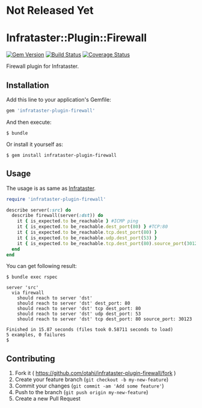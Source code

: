 # Not Released Yet

# Infrataster::Plugin::Firewall
[![Gem Version](https://badge.fury.io/rb/infrataster-plugin-firewall.svg)](http://badge.fury.io/rb/infrataster-plugin-firewall)
[![Build Status](https://travis-ci.org/otahi/infrataster-plugin-firewall.svg)](https://travis-ci.org/otahi/infrataster-plugin-firewall)
[![Coverage Status](https://coveralls.io/repos/otahi/infrataster-plugin-firewall/badge.png)](https://coveralls.io/r/otahi/infrataster-plugin-firewall)

Firewall plugin for Infrataster.

## Installation

Add this line to your application's Gemfile:

```ruby
gem 'infrataster-plugin-firewall'
```

And then execute:

    $ bundle

Or install it yourself as:

    $ gem install infrataster-plugin-firewall

## Usage

The usage is as same as [Infrataster](https://github.com/ryotarai/infrataster).

```ruby
require 'infrataster-plugin-firewall'

describe server(:src) do
  describe firewall(server(:dst)) do
    it { is_expected.to be_reachable } #ICMP ping
    it { is_expected.to be_reachable.dest_port(80) } #TCP:80
    it { is_expected.to be_reachable.tcp.dest_port(80) }
    it { is_expected.to be_reachable.udp.dest_port(53) }
    it { is_expected.to be_reachable.tcp.dest_port(80).source_port(30123) }
  end
end
```

You can get following result:

```
$ bundle exec rspec

server 'src'
  via firewall
    should reach to server 'dst'
    should reach to server 'dst' dest_port: 80
    should reach to server 'dst' tcp dest_port: 80
    should reach to server 'dst' udp dest_port: 53
    should reach to server 'dst' tcp dest_port: 80 source_port: 30123

Finished in 15.87 seconds (files took 0.58711 seconds to load)
5 examples, 0 failures
$
```


## Contributing

1. Fork it ( https://github.com/otahi/infrataster-plugin-firewall/fork )
2. Create your feature branch (`git checkout -b my-new-feature`)
3. Commit your changes (`git commit -am 'Add some feature'`)
4. Push to the branch (`git push origin my-new-feature`)
5. Create a new Pull Request
